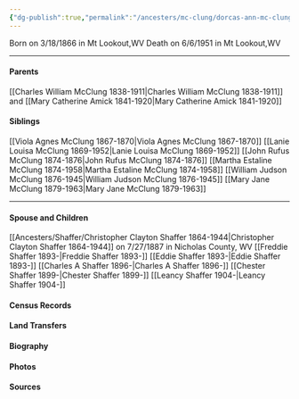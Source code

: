 ```yaml
---
{"dg-publish":true,"permalink":"/ancesters/mc-clung/dorcas-ann-mc-clung-1866-1951/","tags":["Dorcas-McClung"]}
---
```


Born on  3/18/1866 in Mt Lookout,WV
Death on 6/6/1951 in Mt Lookout,WV

---
#### Parents

[[Charles William McClung 1838-1911\|Charles William McClung 1838-1911]] and [[Mary Catherine Amick 1841-1920\|Mary Catherine Amick 1841-1920]]
#### Siblings
[[Viola Agnes McClung 1867-1870\|Viola Agnes McClung 1867-1870]]
[[Lanie Louisa McClung 1869-1952\|Lanie Louisa McClung 1869-1952]]
[[John Rufus McClung 1874-1876\|John Rufus McClung 1874-1876]]
[[Martha Estaline McClung 1874-1958\|Martha Estaline McClung 1874-1958]]
[[William Judson McClung 1876-1945\|William Judson McClung 1876-1945]]
[[Mary Jane McClung 1879-1963\|Mary Jane McClung 1879-1963]]

---
#### Spouse and Children
[[Ancesters/Shaffer/Christopher Clayton Shaffer 1864-1944\|Christopher Clayton Shaffer 1864-1944]] on 7/27/1887 in Nicholas County, WV
[[Freddie Shaffer 1893-\|Freddie Shaffer 1893-]]
[[Eddie Shaffer 1893-\|Eddie Shaffer 1893-]]
[[Charles A Shaffer 1896-\|Charles A Shaffer 1896-]]
[[Chester Shaffer 1899-\|Chester Shaffer 1899-]]
[[Leancy Shaffer 1904-\|Leancy Shaffer 1904-]]

#### Census Records

#### Land Transfers

#### Biography

#### Photos

#### Sources

